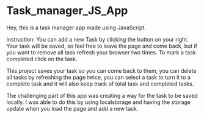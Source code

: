 # Task_manager_JS_App

Hey, this is a task manager app made using JavaScript. 

Instruction:
You can add a new Task by clicking the button on your right. Your task will be saved, so feel free to leave the page and come back, but if you want to remove all task refresh your browser two times. To mark a task completed click on the task.

This project saves your task so you can come back to them, you can delete all tasks by refreshing the page twice, you can select a task to turn it to a complete task and it will also keep track of total task and completed tasks. 

The challenging part of this app was creating a way for the task to be saved locally. I was able to do this by using localstorage and having the storage update when you load the page and add a new task. 
